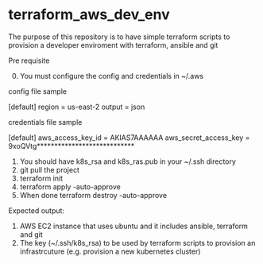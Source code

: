 # terraform_aws_dev_env


The purpose of this repository is to have simple terraform scripts to provision a developer enviroment with terraform, ansible and git 

Pre requisite 

0) You must configure the config and credentials in ~/.aws

config file sample

[default]
region = us-east-2 
output = json

credentials file sample

[default]
aws_access_key_id = AKIAS7AAAAAA
aws_secret_access_key = 9xoQVtg****************************


1) You should have k8s_rsa and k8s_ras.pub in your ~/.ssh directory
2) git pull the project 
3) terraform init
4) terraform apply -auto-approve
5) When done
   terraform destroy -auto-approve 

Expected output: 

1) AWS EC2 instance that uses ubuntu and it includes ansible, terraform and git
2) The key (~/.ssh/k8s_rsa) to be used by terraform scripts to provision an infrastrcuture (e.g. provision a new kubernetes cluster) 
